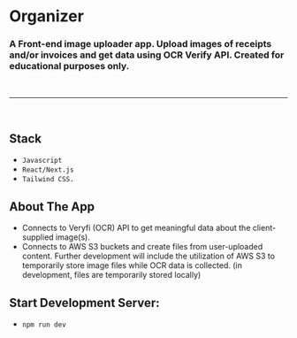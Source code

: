 # Organizer

### A Front-end image uploader app. Upload images of receipts and/or invoices and get data using OCR Verify API. Created for educational purposes only.

<br/>

---

<br/> 

## Stack
- `Javascript`
- `React/Next.js`
- `Tailwind CSS.`

## About The App
- Connects to Veryfi (OCR) API to get meaningful data about the client-supplied image(s).
- Connects to AWS S3 buckets and create files from user-uploaded content. Further development will include the utilization of AWS S3 to temporarily store image files while OCR data is collected. (in development, files are temporarily stored locally)


<!-- ## About the app -->



## Start Development Server:
- `npm run dev`


